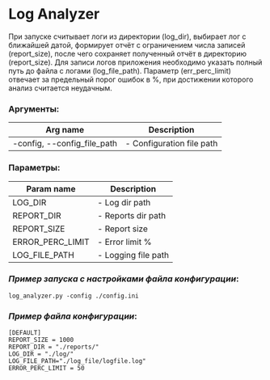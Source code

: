 # Log Analyzer

При запуске считывает логи из директории (log_dir), выбирает лог с ближайшей датой,
формирует отчёт с ограничением числа записей (report_size),
после чего сохраняет полученный отчёт в директорию (report_size).
Для записи логов приложения необходимо указать полный путь до файла с логами
(log_file_path).
Параметр (err_perc_limit) отвечает за предельный порог ошибок в %,
при достижении которого анализ считается неудачным.

### Аргументы:
| Arg name               | Description                                       |
|------------------------|--------------------------------------------|
| -config, --config_file_path | - Configuration file path               |

### Параметры:
| Param name       | Description                                       |
|---------------------|--------------------------------------------|
|LOG_DIR     | - Log dir path                              |
|REPORT_DIR    | - Reports dir path                     |
|REPORT_SIZE  | - Report size                       |
|ERROR_PERC_LIMIT | - Error limit %                    |
|LOG_FILE_PATH | - Logging file path               |

### *Пример запуска с настройками файла конфигурации*:
```
log_analyzer.py -config ./config.ini
```

### *Пример файла конфигурации*:
```
[DEFAULT]
REPORT_SIZE = 1000
REPORT_DIR = "./reports/"
LOG_DIR = "./log/"
LOG_FILE_PATH="./log_file/logfile.log"
ERROR_PERC_LIMIT = 50
```
